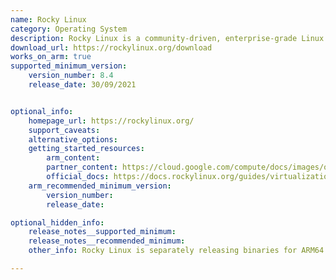 ```yaml
---
name: Rocky Linux
category: Operating System
description: Rocky Linux is a community-driven, enterprise-grade Linux distribution designed to be fully compatible with Red Hat Enterprise Linux (RHEL).
download_url: https://rockylinux.org/download
works_on_arm: true
supported_minimum_version:
    version_number: 8.4
    release_date: 30/09/2021


optional_info:
    homepage_url: https://rockylinux.org/
    support_caveats:
    alternative_options:
    getting_started_resources:
        arm_content:
        partner_content: https://cloud.google.com/compute/docs/images/os-details#rocky_linux
        official_docs: https://docs.rockylinux.org/guides/virtualization/vbox-rocky/?h=arm64#prerequisites
    arm_recommended_minimum_version:
        version_number:
        release_date:

optional_hidden_info:
    release_notes__supported_minimum:
    release_notes__recommended_minimum:
    other_info: Rocky Linux is separately releasing binaries for ARM64 platforms, ensuring full support for ARM64 architecture.

---
```


